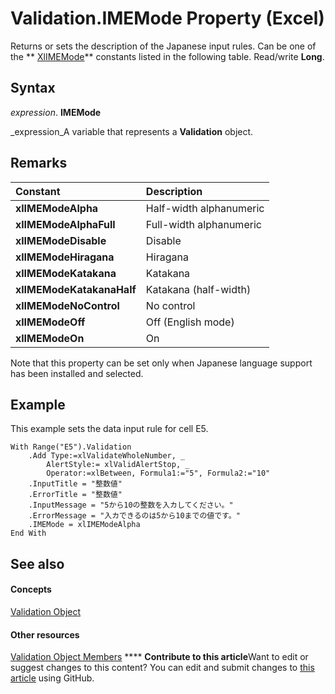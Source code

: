 
# Validation.IMEMode Property (Excel)

Returns or sets the description of the Japanese input rules. Can be one of the  ** [XlIMEMode](846620f7-6d41-5b53-cc5b-1985a95c173d.md)** constants listed in the following table. Read/write **Long**.


## Syntax

 _expression_. **IMEMode**

 _expression_A variable that represents a  **Validation** object.


## Remarks



|**Constant**|**Description**|
|:-----|:-----|
| **xlIMEModeAlpha**|Half-width alphanumeric|
| **xlIMEModeAlphaFull**|Full-width alphanumeric|
| **xlIMEModeDisable**|Disable|
| **xlIMEModeHiragana**|Hiragana|
| **xlIMEModeKatakana**|Katakana|
| **xlIMEModeKatakanaHalf**|Katakana (half-width)|
| **xlIMEModeNoControl**|No control|
| **xlIMEModeOff**|Off (English mode)|
| **xlIMEModeOn**|On|
Note that this property can be set only when Japanese language support has been installed and selected.


## Example

This example sets the data input rule for cell E5.


```
With Range("E5").Validation 
    .Add Type:=xlValidateWholeNumber, _ 
        AlertStyle:= xlValidAlertStop, _ 
        Operator:=xlBetween, Formula1:="5", Formula2:="10" 
    .InputTitle = "整数値" 
    .ErrorTitle = "整数値" 
    .InputMessage = "5から10の整数を入カしてください。" 
    .ErrorMessage = "入カできるのは5から10までの値です。" 
    .IMEMode = xlIMEModeAlpha 
End With
```


## See also


#### Concepts


 [Validation Object](59d29d1e-92d3-373e-04d0-0d7fe97e1878.md)
#### Other resources


 [Validation Object Members](2f215790-17f9-5bc7-683c-0ec7a610f1dc.md)
****   **Contribute to this article**Want to edit or suggest changes to this content? You can edit and submit changes to  [this article](https://github.com/jhershey00/VBA_Excel_Test/OpenXMLCon/articles/0bb1ebc8-257f-b3e0-11d1-b50575e9f86c.md) using GitHub.

